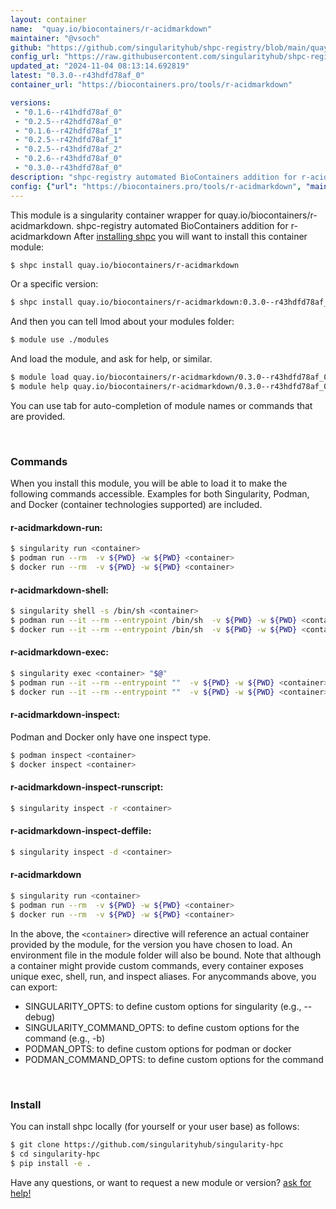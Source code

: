 ```yaml
---
layout: container
name:  "quay.io/biocontainers/r-acidmarkdown"
maintainer: "@vsoch"
github: "https://github.com/singularityhub/shpc-registry/blob/main/quay.io/biocontainers/r-acidmarkdown/container.yaml"
config_url: "https://raw.githubusercontent.com/singularityhub/shpc-registry/main/quay.io/biocontainers/r-acidmarkdown/container.yaml"
updated_at: "2024-11-04 08:13:14.692819"
latest: "0.3.0--r43hdfd78af_0"
container_url: "https://biocontainers.pro/tools/r-acidmarkdown"

versions:
 - "0.1.6--r41hdfd78af_0"
 - "0.2.5--r42hdfd78af_0"
 - "0.1.6--r42hdfd78af_1"
 - "0.2.5--r42hdfd78af_1"
 - "0.2.5--r43hdfd78af_2"
 - "0.2.6--r43hdfd78af_0"
 - "0.3.0--r43hdfd78af_0"
description: "shpc-registry automated BioContainers addition for r-acidmarkdown"
config: {"url": "https://biocontainers.pro/tools/r-acidmarkdown", "maintainer": "@vsoch", "description": "shpc-registry automated BioContainers addition for r-acidmarkdown", "latest": {"0.3.0--r43hdfd78af_0": "sha256:9f5b93b40c09560bf802db64039c83a97b8f5a884db4bf76df971bda7536beea"}, "tags": {"0.1.6--r41hdfd78af_0": "sha256:a7edbdc9be1f818ec92106cac309a6119de65fa0ff7c06e725a969eecdce043a", "0.2.5--r42hdfd78af_0": "sha256:19bc880273d27f37932f70c9d55a4224b9d948ced3d063ad549baaaea95d91e1", "0.1.6--r42hdfd78af_1": "sha256:70d982865584d6722aa58f54622f550c31eea31ffe136819c42dcece6af67fff", "0.2.5--r42hdfd78af_1": "sha256:a7ea1e1c54497cdd8fc79724ae77f535f37bca715be800ba9b8f52aae4e71a55", "0.2.5--r43hdfd78af_2": "sha256:e3405c7b2bc9c78172c68b067ae8d1860867cba14f8738f58d9ba24f4b05b2fb", "0.2.6--r43hdfd78af_0": "sha256:ecdde3e4939d5e3abf3cdded41f60136ad46330785ef9b51d71a6cf4f080c852", "0.3.0--r43hdfd78af_0": "sha256:9f5b93b40c09560bf802db64039c83a97b8f5a884db4bf76df971bda7536beea"}, "docker": "quay.io/biocontainers/r-acidmarkdown"}
---
```


This module is a singularity container wrapper for quay.io/biocontainers/r-acidmarkdown.
shpc-registry automated BioContainers addition for r-acidmarkdown
After [installing shpc](#install) you will want to install this container module:


```bash
$ shpc install quay.io/biocontainers/r-acidmarkdown
```

Or a specific version:

```bash
$ shpc install quay.io/biocontainers/r-acidmarkdown:0.3.0--r43hdfd78af_0
```

And then you can tell lmod about your modules folder:

```bash
$ module use ./modules
```

And load the module, and ask for help, or similar.

```bash
$ module load quay.io/biocontainers/r-acidmarkdown/0.3.0--r43hdfd78af_0
$ module help quay.io/biocontainers/r-acidmarkdown/0.3.0--r43hdfd78af_0
```

You can use tab for auto-completion of module names or commands that are provided.

<br>

### Commands

When you install this module, you will be able to load it to make the following commands accessible.
Examples for both Singularity, Podman, and Docker (container technologies supported) are included.

#### r-acidmarkdown-run:

```bash
$ singularity run <container>
$ podman run --rm  -v ${PWD} -w ${PWD} <container>
$ docker run --rm  -v ${PWD} -w ${PWD} <container>
```

#### r-acidmarkdown-shell:

```bash
$ singularity shell -s /bin/sh <container>
$ podman run --it --rm --entrypoint /bin/sh  -v ${PWD} -w ${PWD} <container>
$ docker run --it --rm --entrypoint /bin/sh  -v ${PWD} -w ${PWD} <container>
```

#### r-acidmarkdown-exec:

```bash
$ singularity exec <container> "$@"
$ podman run --it --rm --entrypoint ""  -v ${PWD} -w ${PWD} <container> "$@"
$ docker run --it --rm --entrypoint ""  -v ${PWD} -w ${PWD} <container> "$@"
```

#### r-acidmarkdown-inspect:

Podman and Docker only have one inspect type.

```bash
$ podman inspect <container>
$ docker inspect <container>
```

#### r-acidmarkdown-inspect-runscript:

```bash
$ singularity inspect -r <container>
```

#### r-acidmarkdown-inspect-deffile:

```bash
$ singularity inspect -d <container>
```



#### r-acidmarkdown

```bash
$ singularity run <container>
$ podman run --rm  -v ${PWD} -w ${PWD} <container>
$ docker run --rm  -v ${PWD} -w ${PWD} <container>
```


In the above, the `<container>` directive will reference an actual container provided
by the module, for the version you have chosen to load. An environment file in the
module folder will also be bound. Note that although a container
might provide custom commands, every container exposes unique exec, shell, run, and
inspect aliases. For anycommands above, you can export:

 - SINGULARITY_OPTS: to define custom options for singularity (e.g., --debug)
 - SINGULARITY_COMMAND_OPTS: to define custom options for the command (e.g., -b)
 - PODMAN_OPTS: to define custom options for podman or docker
 - PODMAN_COMMAND_OPTS: to define custom options for the command

<br>

### Install

You can install shpc locally (for yourself or your user base) as follows:

```bash
$ git clone https://github.com/singularityhub/singularity-hpc
$ cd singularity-hpc
$ pip install -e .
```

Have any questions, or want to request a new module or version? [ask for help!](https://github.com/singularityhub/singularity-hpc/issues)